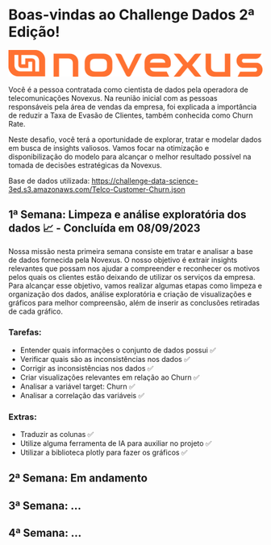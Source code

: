 # Boas-vindas ao Challenge Dados 2ª Edição!

![Novexus](https://github.com/pgdata/challenge_dados_2ed/blob/main/identidade%20visual/Logo%20(5).png) <br>

Você é a pessoa contratada como cientista de dados pela operadora de telecomunicações Novexus. Na reunião inicial com as pessoas responsáveis pela área de vendas da empresa, foi explicada a importância de reduzir a Taxa de Evasão de Clientes, também conhecida como Churn Rate. <br>

Neste desafio, você terá a oportunidade de explorar, tratar e modelar dados em busca de insights valiosos. Vamos focar na otimização e disponibilização do modelo para alcançar o melhor resultado possível na tomada de decisões estratégicas da Novexus. <br>

Base de dados utilizada: https://challenge-data-science-3ed.s3.amazonaws.com/Telco-Customer-Churn.json <br>

## 1ª Semana: Limpeza e análise exploratória dos dados 📈 - Concluída em 08/09/2023
Nossa missão nesta primeira semana consiste em tratar e analisar a base de dados fornecida pela Novexus. O nosso objetivo é extrair insights relevantes que possam nos ajudar a compreender e reconhecer os motivos pelos quais os clientes estão deixando de utilizar os serviços da empresa. Para alcançar esse objetivo, vamos realizar algumas etapas como limpeza e organização dos dados, análise exploratória e criação de visualizações e gráficos para melhor compreensão, além de inserir as conclusões retiradas de cada gráfico. <br>

### Tarefas:
* Entender quais informações o conjunto de dados possui ✅
* Verificar quais são as inconsistências nos dados ✅
* Corrigir as inconsistências nos dados ✅
* Criar visualizações relevantes em relação ao Churn ✅
* Analisar a variável target: Churn ✅
* Analisar a correlação das variáveis ✅
### Extras:
* Traduzir as colunas ✅
* Utilize alguma ferramenta de IA para auxiliar no projeto ✅
* Utilizar a biblioteca plotly para fazer os gráficos ✅

## 2ª Semana: Em andamento
## 3ª Semana: ...
## 4ª Semana: ...
